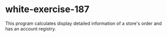 # white-exercise-187
This program calculates display detailed information of a store's order and has an account registry.
